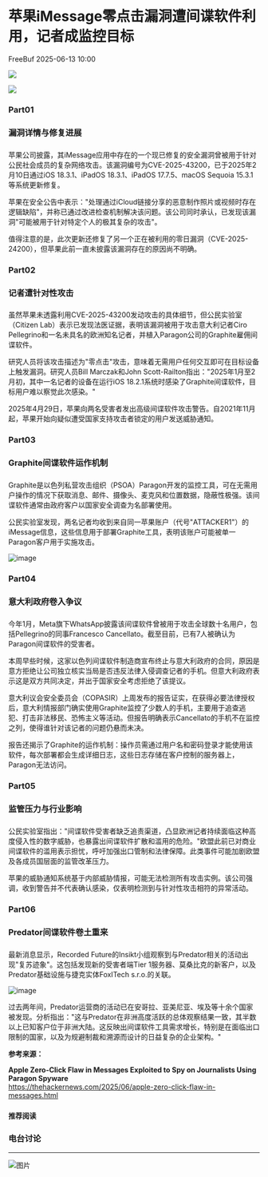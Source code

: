 #  苹果iMessage零点击漏洞遭间谍软件利用，记者成监控目标  
 FreeBuf   2025-06-13 10:00  
  
![](https://mmbiz.qpic.cn/mmbiz_gif/qq5rfBadR38jUokdlWSNlAjmEsO1rzv3srXShFRuTKBGDwkj4gvYy34iajd6zQiaKl77Wsy9mjC0xBCRg0YgDIWg/640?wx_fmt=gif "")  
  
  
![](https://mmbiz.qpic.cn/mmbiz_jpg/qq5rfBadR38Tl4wYSAtXiaoFKOv5riaQkxQBA0eg0q5VAFpZC2GGFq84Rrric8tFLcwFFUqRIYCfxQiaWSnDJT4sXA/640?wx_fmt=jpeg "")  
  
### Part01  
### 漏洞详情与修复进展  
###   
  
苹果公司披露，其iMessage应用中存在的一个现已修复的安全漏洞曾被用于针对公民社会成员的复杂网络攻击。该漏洞编号为CVE-2025-43200，已于2025年2月10日通过iOS 18.3.1、iPadOS 18.3.1、iPadOS 17.7.5、macOS Sequoia 15.3.1等系统更新修复。  
  
  
苹果在安全公告中表示："处理通过iCloud链接分享的恶意制作照片或视频时存在逻辑缺陷"，并称已通过改进检查机制解决该问题。该公司同时承认，已发现该漏洞"可能被用于针对特定个人的极其复杂的攻击"。  
  
  
值得注意的是，此次更新还修复了另一个正在被利用的零日漏洞（CVE-2025-24200），但苹果此前一直未披露该漏洞存在的原因尚不明确。  
###   
### Part02  
### 记者遭针对性攻击  
###   
  
虽然苹果未透露利用CVE-2025-43200发动攻击的具体细节，但公民实验室（Citizen Lab）表示已发现法医证据，表明该漏洞被用于攻击意大利记者Ciro Pellegrino和一名未具名的欧洲知名记者，并植入Paragon公司的Graphite雇佣间谍软件。  
  
  
研究人员将该攻击描述为"零点击"攻击，意味着无需用户任何交互即可在目标设备上触发漏洞。研究人员Bill Marczak和John Scott-Railton指出："2025年1月至2月初，其中一名记者的设备在运行iOS 18.2.1系统时感染了Graphite间谍软件，目标用户难以察觉此次感染。"  
  
  
2025年4月29日，苹果向两名受害者发出高级间谍软件攻击警告。自2021年11月起，苹果开始向疑似遭受国家支持攻击者锁定的用户发送威胁通知。  
###   
### Part03  
### Graphite间谍软件运作机制  
###   
  
Graphite是以色列私营攻击组织（PSOA）Paragon开发的监控工具，可在无需用户操作的情况下获取消息、邮件、摄像头、麦克风和位置数据，隐蔽性极强。该间谍软件通常由政府客户以国家安全调查为名部署使用。  
  
  
公民实验室发现，两名记者均收到来自同一苹果账户（代号"ATTACKER1"）的iMessage信息，这些信息用于部署Graphite工具，表明该账户可能被单一Paragon客户用于实施攻击。  
  
  
![image](https://mmbiz.qpic.cn/mmbiz_jpg/qq5rfBadR38Tl4wYSAtXiaoFKOv5riaQkxrBJ9cPia5JwPKGJeReHxL5QUQQskQlngWJuVuuncpypD7q7nKcnwp6Q/640?wx_fmt=jpeg&from=appmsg "")  
  
### Part04  
### 意大利政府卷入争议  
###   
  
今年1月，Meta旗下WhatsApp披露该间谍软件曾被用于攻击全球数十名用户，包括Pellegrino的同事Francesco Cancellato。截至目前，已有7人被确认为Paragon间谍软件的受害者。  
  
  
本周早些时候，这家以色列间谍软件制造商宣布终止与意大利政府的合同，原因是意方拒绝让公司独立核实当局是否违反法律入侵调查记者的手机。但意大利政府表示这是双方共同决定，并出于国家安全考虑拒绝了该提议。  
  
  
意大利议会安全委员会（COPASIR）上周发布的报告证实，在获得必要法律授权后，意大利情报部门确实使用Graphite监控了少数人的手机，主要用于追查逃犯、打击非法移民、恐怖主义等活动。但报告明确表示Cancellato的手机不在监控之列，使得谁针对该记者的问题仍悬而未决。  
  
  
报告还揭示了Graphite的运作机制：操作员需通过用户名和密码登录才能使用该软件，每次部署都会生成详细日志，这些日志存储在客户控制的服务器上，Paragon无法访问。  
  
### Part05  
### 监管压力与行业影响  
###   
  
公民实验室指出："间谍软件受害者缺乏追责渠道，凸显欧洲记者持续面临这种高度侵入性的数字威胁，也暴露出间谍软件扩散和滥用的危险。"欧盟此前已对商业间谍软件的滥用表示担忧，呼吁加强出口管制和法律保障。此类事件可能加剧欧盟及各成员国层面的监管改革压力。  
  
  
苹果的威胁通知系统基于内部威胁情报，可能无法检测所有攻击实例。该公司强调，收到警告并不代表确认感染，仅表明检测到与针对性攻击相符的异常活动。  
  
### Part06  
### Predator间谍软件卷土重来  
###   
  
最新消息显示，Recorded Future的Insikt小组观察到与Predator相关的活动出现"复苏迹象"。这包括发现新的受害者端Tier 1服务器、莫桑比克的新客户，以及Predator基础设施与捷克实体FoxITech s.r.o.的关联。  
  
  
![image](https://mmbiz.qpic.cn/mmbiz_jpg/qq5rfBadR38Tl4wYSAtXiaoFKOv5riaQkx0x6Tlny7chxichvWaW3ErPL8nKakMZXyTbJoATl02eWUzUqYWFmFcJw/640?wx_fmt=jpeg&from=appmsg "")  
  
  
过去两年间，Predator运营商的活动已在安哥拉、亚美尼亚、埃及等十余个国家被发现。分析指出："这与Predator在非洲高度活跃的总体观察结果一致，其半数以上已知客户位于非洲大陆。这反映出间谍软件工具需求增长，特别是在面临出口限制的国家，以及为规避制裁和溯源而设计的日益复杂的企业架构。"  
  
  
**参考来源：**  
  
**Apple Zero-Click Flaw in Messages Exploited to Spy on Journalists Using Paragon Spyware**  
https://thehackernews.com/2025/06/apple-zero-click-flaw-in-messages.html  
  
  
###   
###   
###   
  
**推荐阅读**  
  
[](https://mp.weixin.qq.com/s?__biz=MjM5NjA0NjgyMA==&mid=2651322946&idx=1&sn=c9cbbd848459bfe0a36fa121ff364ad0&scene=21#wechat_redirect)  
  
### 电台讨论  
  
****  
  
  
  
![图片](https://mmbiz.qpic.cn/mmbiz_gif/qq5rfBadR3icF8RMnJbsqatMibR6OicVrUDaz0fyxNtBDpPlLfibJZILzHQcwaKkb4ia57xAShIJfQ54HjOG1oPXBew/640?wx_fmt=gif&wxfrom=5&wx_lazy=1&tp=webp "")  
  
